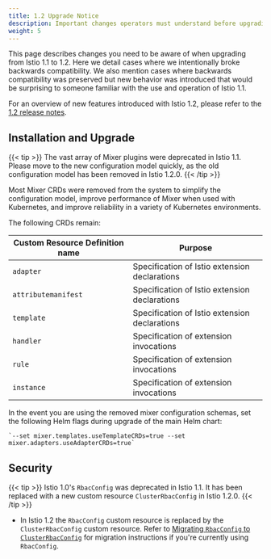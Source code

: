 ```yaml
---
title: 1.2 Upgrade Notice
description: Important changes operators must understand before upgrading to Istio 1.2.
weight: 5
---
```


This page describes changes you need to be aware of when upgrading from
Istio 1.1 to 1.2.  Here we detail cases where we intentionally broke backwards
compatibility.  We also mention cases where backwards compatibility was
preserved but new behavior was introduced that would be surprising to someone
familiar with the use and operation of Istio 1.1.

For an overview of new features introduced with Istio 1.2, please refer to the [1.2 release notes](/about/notes/1.2/).

## Installation and Upgrade

{{< tip >}}
The vast array of Mixer plugins were deprecated in Istio 1.1.  Please move
to the new configuration model quickly, as the old configuration model has
been removed in Istio 1.2.0.
{{< /tip >}}

Most Mixer CRDs were removed from the system to simplify the configuration
model, improve performance of Mixer when used with Kubernetes, and improve
reliability in a variety of Kubernetes environments.

The following CRDs remain:

| Custom Resource Definition name | Purpose |
| --- | --- |
| `adapter`| Specification of Istio extension declarations |
| `attributemanifest` | Specification of Istio extension declarations |
| `template` | Specification of Istio extension declarations |
| `handler` | Specification of extension invocations |
| `rule` | Specification of extension invocations |
| `instance` | Specification of extension invocations |

In the event you are using the removed mixer configuration schemas, set
the following Helm flags during upgrade of the main Helm chart:

    `--set mixer.templates.useTemplateCRDs=true --set mixer.adapters.useAdapterCRDs=true`

## Security

{{< tip >}}
Istio 1.0's `RbacConfig` was deprecated in Istio 1.1.  It has been replaced
with a new custom resource `ClusterRbacConfig` in Istio 1.2.0.
{{< /tip >}}

- In Istio 1.2 the `RbacConfig` custom resource is replaced by the `ClusterRbacConfig`
  custom resource. Refer to [Migrating `RbacConfig` to `ClusterRbacConfig`](/docs/setup/kubernetes/upgrade/steps/#migrating-from-rbacconfig-to-clusterrbacconfig)
  for migration instructions if you're currently using `RbacConfig`.

